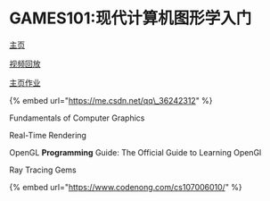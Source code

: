 # GAMES101:现代计算机图形学入门

[主页](http://games-cn.org/intro-graphics/)

[视频回放](https://www.bilibili.com/video/BV1X7411F744?p=6&t=2287)

[主页作业](http://games-cn.org/forums/topic/allhw/)

{% embed url="https://me.csdn.net/qq\_36242312" %}

Fundamentals of Computer Graphics

Real-Time Rendering

OpenGL **Programming** Guide: The Official Guide to Learning OpenGl

Ray Tracing Gems



{% embed url="https://www.codenong.com/cs107006010/" %}





